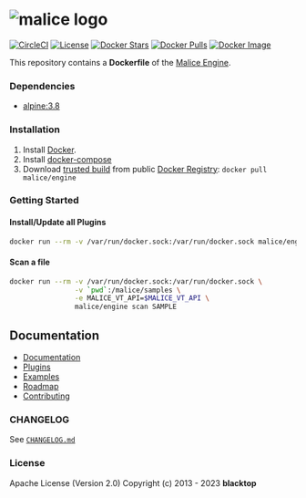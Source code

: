 # ![malice logo](https://raw.githubusercontent.com/DevM63/malice/master/docs/images/logo/malice.png)

[![CircleCI](https://circleci.com/gh/maliceio/malice.png?style=shield)](https://circleci.com/gh/maliceio/malice) [![License](https://img.shields.io/badge/licence-Apache%202.0-blue.svg)](http://www.apache.org/licenses/LICENSE-2.0) [![Docker Stars](https://img.shields.io/docker/stars/malice/engine.svg)](https://hub.docker.com/r/malice/engine/) [![Docker Pulls](https://img.shields.io/docker/pulls/malice/engine.svg)](https://hub.docker.com/r/malice/engine/) [![Docker Image](https://img.shields.io/badge/docker%20image-30.6%20MB-blue.svg)](https://hub.docker.com/r/malice/engine/)

This repository contains a **Dockerfile** of the [Malice Engine](https://github.com/DevM63/malice).

### Dependencies

- [alpine:3.8](https://hub.docker.com/r/_/alpine/)

### Installation

1.  Install [Docker](https://docs.docker.com).
2.  Install [docker-compose](https://docs.docker.com/compose/install/)
3.  Download [trusted build](https://hub.docker.com/r/malice/engine/) from public [Docker Registry](https://hub.docker.com/): `docker pull malice/engine`

### Getting Started

#### Install/Update all Plugins

```bash
docker run --rm -v /var/run/docker.sock:/var/run/docker.sock malice/engine plugin update --all
```

#### Scan a file

```bash
docker run --rm -v /var/run/docker.sock:/var/run/docker.sock \
                -v `pwd`:/malice/samples \
                -e MALICE_VT_API=$MALICE_VT_API \
                malice/engine scan SAMPLE
```

## Documentation

- [Documentation](https://github.com/DevM63/malice/blob/master/docs/README.md)
- [Plugins](https://github.com/DevM63/malice/blob/master/docs/plugins)
- [Examples](https://github.com/DevM63/malice/blob/master/docs/examples)
- [Roadmap](https://github.com/DevM63/malice/blob/master/docs/roadmap)
- [Contributing](https://github.com/DevM63/malice/blob/master/CHANGELOG.md)

### CHANGELOG

See [`CHANGELOG.md`](https://github.com/DevM63/malice/blob/master/CHANGELOG.md)

### License

Apache License (Version 2.0)
Copyright (c) 2013 - 2023 **blacktop**
